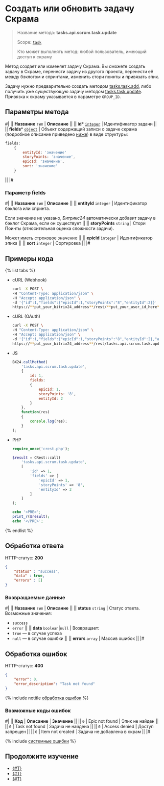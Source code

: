 # Создать или обновить задачу Скрама

> Название метода: **tasks.api.scrum.task.update**
>
> Scope: [`task`](../../../scopes/permissions.md)
>
> Кто может выполнять метод: любой пользователь, имеющий доступ к скраму

Метод создает или изменяет задачу Скрама. Вы сможете создать задачу в Скраме, перенести задачу из другого проекта, перенести её между бэклогом и спринтами, изменить стори поинты и привязать эпик.

Задачу нужно предварительно создать методом [tasks.task.add](../../../tasks/tasks-task-add.md), либо получить уже существующую задачу методом [tasks.task.update](../../../tasks/tasks-task-update.md). Привязка к скраму указывается в параметре `GROUP_ID`.

## Параметры метода

#|
|| **Название**
`тип` | **Описание** ||
|| **id***
[`integer`](../../../data-types.md) | Идентификатор задачи ||
|| **fields***
[`object`](../../../data-types.md) | Объект содержащий записи о задаче скрама (подробное описание приведено [ниже](#parametr-fields)) в виде структуры:

```js
fields: 
    {
        entityId: 'значение'
        storyPoints: 'значение',
        epicId: 'значение',
        sort: 'значение'
    }
```

||
|#

### Параметр fields

#|
|| **Название**
`тип` | **Описание** ||
|| **entityId**
`integer` | Идентификатор бэклога или спринта.

Если значение не указано, *Битрикс24* автоматически добавит задачу в бэклог Скрама, если он существует ||
|| **storyPoints**
`string` | Стори Поинты (относительная оценка сложности задачи).

Может иметь строковое значение ||
|| **epicId**
`integer` | Идентификатор эпика ||
|| **sort**
`integer` | Сортировка ||
|#

## Примеры кода

{% list tabs %}

- cURL (Webhook)

    ```bash
    curl -X POST \
    -H "Content-Type: application/json" \
    -H "Accept: application/json" \
    -d '{"id":1,"fields":{"epicId":1,"storyPoints":"8","entityId":2}}' \
    https://**put_your_bitrix24_address**/rest/**put_your_user_id_here**/**put_your_webhook_here**/tasks.api.scrum.task.update
    ```

- cURL (OAuth)

    ```bash
    curl -X POST \
    -H "Content-Type: application/json" \
    -H "Accept: application/json" \
    -d '{"id":1,"fields":{"epicId":1,"storyPoints":"8","entityId":2},"auth":"**put_access_token_here**"}' \
    https://**put_your_bitrix24_address**/rest/tasks.api.scrum.task.update
    ```

- JS

    ```js
    BX24.callMethod(
        'tasks.api.scrum.task.update',
        {
            id: 1,
            fields: 
            {
                epicId: 1,
                storyPoints: '8',
                entityId: 2
            }
        },
        function(res)
        {
            console.log(res);
        }
    );
    ```

- PHP

    ```php
    require_once('crest.php');

    $result = CRest::call(
        'tasks.api.scrum.task.update',
        [
            'id' => 1,
            'fields' => [
                'epicId' => 1,
                'storyPoints' => '8',
                'entityId' => 2
            ]
        ]
    );

    echo '<PRE>';
    print_r($result);
    echo '</PRE>';
    ```

{% endlist %}

## Обработка ответа

HTTP-статус: **200**

```json
{
    "status" : "success",
    "data" : true,
    "errors" : []
}
```

### Возвращаемые данные

#|
|| **Название**
`тип` | **Описание** ||
|| **status**
`string` | Статус ответа. Возможные значения:
- `success` 
- `error` 
||
|| **data**
`boolean`\|`null` | Возвращает:
- `true` — в случае успеха
- `null` — в случае ошибки 
||
|| **errors**
`array` | Массив ошибок ||
|#  

## Обработка ошибок

HTTP-статус: **400**

```json
{
    "error": 0,
    "error_description": "Task not found"
}
```

{% include notitle [обработка ошибок](../../../../_includes/error-info.md) %}

### Возможные коды ошибок

#|
|| **Код** | **Описание** | **Значение** ||
|| `0` | Epic not found | Эпик не найден ||
|| `0` | Task not found | Задача не найдена ||
|| `0` | Access denied | Доступ запрещен ||
|| `0` | Item not created | Задача не добавлена в скрам ||
|#

{% include [системные ошибки](../../../../_includes/system-errors.md) %}

## Продолжите изучение 

- [{#T}](./index.md)
- [{#T}](./tasks-api-scrum-task-get.md)
- [{#T}](./tasks-api-scrum-task-get-fields.md)
